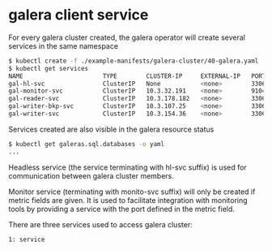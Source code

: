 # galera client service

For every galera cluster created, the galera operator will create several services in the same namespace

```bash
$ kubectl create -f ./example-manifests/galera-cluster/40-galera.yaml
$ kubectl get services
NAME                      TYPE        CLUSTER-IP     EXTERNAL-IP   PORT(S)                               AGE
gal-hl-svc                ClusterIP   None           <none>        3306/TCP,4444/TCP,4568/TCP,4567/TCP   18h
gal-monitor-svc           ClusterIP   10.3.32.191    <none>        9104/TCP                              18h
gal-reader-svc            ClusterIP   10.3.178.182   <none>        3306/TCP                              18h
gal-writer-bkp-svc        ClusterIP   10.3.107.25    <none>        3306/TCP                              18h
gal-writer-svc            ClusterIP   10.3.154.36    <none>        3306/TCP                              18h
```

Services created are also visible in the galera resource status

```bash
$ kubectl get galeras.sql.databases -o yaml
...

```

Headless service (the service terminating with hl-svc suffix) is used for communication between galera cluster members.

Monitor service (terminating with monito-svc suffix) will only be created if metric fields are given. It is used to facilitate integration with monitoring tools by providing a service with the port defined in the metric field.

There are three services used to access galera cluster:

    1: service



